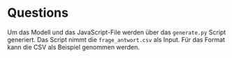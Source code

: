 # Questions

Um das Modell und das JavaScript-File werden über das `generate.py` Script generiert.
Das Script nimmt die `frage_antwort.csv` als Input. Für das Format kann die CSV als Beispiel genommen werden.
